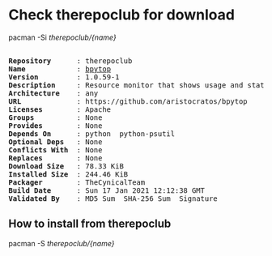 # Check therepoclub for download

        
pacman -Si *therepoclub/{name}*

<div class="highlight"><pre class="highlight"><text>
<b>Repository</b>      : therepoclub
<b>Name</b>            : <a href='../../x86_64/bpytop-1.0.59-1-any.pkg.tar.zst'>bpytop</a>
<b>Version</b>         : 1.0.59-1
<b>Description</b>     : Resource monitor that shows usage and stats for processor, memory, disks, network and processes
<b>Architecture</b>    : any
<b>URL</b>             : https://github.com/aristocratos/bpytop
<b>Licenses</b>        : Apache
<b>Groups</b>          : None
<b>Provides</b>        : None
<b>Depends On</b>      : python  python-psutil
<b>Optional Deps</b>   : None
<b>Conflicts With</b>  : None
<b>Replaces</b>        : None
<b>Download Size</b>   : 78.33 KiB
<b>Installed Size</b>  : 244.46 KiB
<b>Packager</b>        : TheCynicalTeam <wayne6324@gmail.com>
<b>Build Date</b>      : Sun 17 Jan 2021 12:12:38 GMT
<b>Validated By</b>    : MD5 Sum  SHA-256 Sum  Signature
</text></pre></div>

## How to install from therepoclub

        
pacman -S *therepoclub/{name}*
